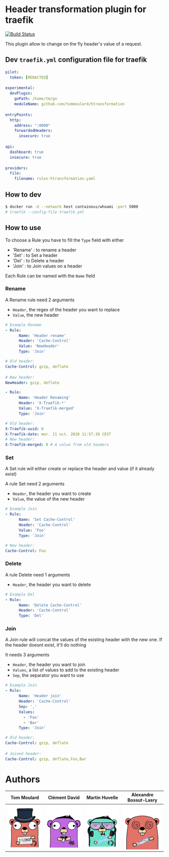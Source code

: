 # Header transformation plugin for traefik

[![Build Status](https://travis-ci.com/tomMoulard/htransformation.svg?branch=main)](https://travis-ci.com/tomMoulard/htransformation)

This plugin allow to change on the fly header's value of a request.

## Dev `traefik.yml` configuration file for traefik

```yml
pilot:
  token: [REDACTED]

experimental:
  devPlugin:
    goPath: /home/tm/go
    moduleName: github.com/tommoulard/htransformation

entryPoints:
  http:
    address: ":8000"
    forwardedHeaders:
      insecure: true

api:
  dashboard: true
  insecure: true

providers:
  file:
    filename: rules-htransformation.yaml
```

## How to dev
```bash
$ docker run -d --network host containous/whoami -port 5000
# traefik --config-file traefik.yml
```
## How to use

To choose a Rule you have to fill the `Type` field with either
- 'Rename'  : to rename a header
- 'Set'     : to Set a header
- 'Del'     : to Delete a header
- 'Join'    : to Join values on a header

Each Rule can be named with the `Name` field

### Rename

A Rename rule need 2 arguments
- `Header`, the regex of the header you want to replace
- `Value`, the new header

```yaml
# Example Rename
- Rule:
      Name: 'Header rename'
      Header: 'Cache-Control'
      Value: 'NewHeader'
      Type: 'Join'
```
```yaml
# Old header:
Cache-Control: gzip, deflate

# New header:
NewHeader: gzip, deflate
```

``` yaml
- Rule:
      Name: 'Header Renaming'
      Header: 'X-Traefik-*'
      Value: 'X-Traefik-merged'
      Type: 'Join'
```
```yaml
# Old header:
X-Traefik-uuid: 0
X-Traefik-date: mer. 21 oct. 2020 11:57:39 CEST
# New header:
X-Traefik-merged: 0 # A value from old headers
```

### Set

A Set rule will either create or replace the header and value (if it already exist)

A rule Set need 2 arguments
- `Header`, the header you want to create
- `Value`, the value of the new header

```yaml
# Example Join
- Rule:
      Name: 'Set Cache-Control'
      Header: 'Cache-Control'
      Value: 'Foo'
      Type: 'Join'
```
```yaml
# New header:
Cache-Control: Foo
```

### Delete

A rule Delete need 1 arguments
- `Header`, the header you want to delete

```yaml
# Example Del
- Rule:
      Name: 'Delete Cache-Control'
      Header: 'Cache-Control'
      Type: 'Del'
```


### Join

A Join rule will concat the values of the existing header with the new one. If the header doesnt exist, it'll do nothing 

It needs 3 arguments
- `Header`, the header you want to join
- `Values`, a list of values to add to the existing header
- `Sep`, the separator you want to use

```yaml
# Example Join
- Rule:
      Name: 'Header join'
      Header: 'Cache-Control'
      Sep: ','
      Values:
        - 'Foo'
        - 'Bar'
      Type: 'Join'
```
```yaml
# Old header:
Cache-Control: gzip, deflate

# Joined header:
Cache-Control: gzip, deflate,Foo,Bar
```

# Authors
| Tom Moulard | Clément David | Martin Huvelle | Alexandre Bossut-Lasry |
|-------------|---------------|----------------|------------------------|
|[![](img/gopher-tom_moulard.png)](https://tom.moulard.org)|[![](img/gopher-clement_david.png)](https://github.com/cledavid)|[![](img/gopher-martin_huvelle.png)](https://github.com/nitra-mfs)|[![](img/gopher-alexandre_bossut-lasry.png)](https://www.linkedin.com/in/alexandre-bossut-lasry/)|

